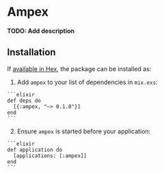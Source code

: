 # Ampex

**TODO: Add description**

## Installation

If [available in Hex](https://hex.pm/docs/publish), the package can be installed as:

  1. Add `ampex` to your list of dependencies in `mix.exs`:

    ```elixir
    def deps do
      [{:ampex, "~> 0.1.0"}]
    end
    ```

  2. Ensure `ampex` is started before your application:

    ```elixir
    def application do
      [applications: [:ampex]]
    end
    ```

